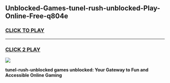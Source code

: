 
## Unblocked-Games-tunel-rush-unblocked-Play-Online-Free-q804e
<h3>
<a href="https://premium76.site?title=tunel-rush-unblocked&ref=26A">CLICK TO PLAY</a></h3>
<hr>

<h3>
<a href="https://premium76.site?title=tunel-rush-unblocked&ref=26A">CLICK 2 PLAY</a>
  
</h3>

<a href="https://premium76.site?title=tunel-rush-unblocked&ref=26A"><img src="https://clearcache.store/games.png"></a>


**tunel-rush-unblocked games unblocked: Your Gateway to Fun and Accessible Online Gaming**
